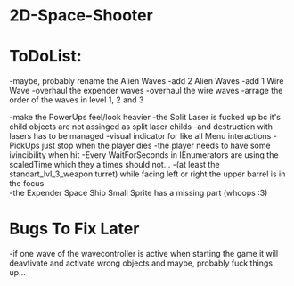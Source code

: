 # 2D-Space-Shooter

# ToDoList:

-maybe, probably rename the Alien Waves
-add 2 Alien Waves
-add 1 Wire Wave
-overhaul the expender waves
-overhaul the wire waves
-arrage the order of the waves in level 1, 2 and 3

-make the PowerUps feel/look heavier
-the Split Laser is fucked up bc it's child objects are not assinged as split laser childs
-and destruction with lasers has to be managed
-visual indicator for like all Menu interactions
-PickUps just stop when the player dies
-the player needs to have some ivincibility when hit 
-Every WaitForSeconds in IEnumerators are using the scaledTime which they a times should not...
-(at least the standart_lvl_3_weapon turret) while facing left or right the upper barrel is in the focus  
-the Expender Space Ship Small Sprite has a missing part (whoops :3)

# Bugs To Fix Later

-if one wave of the wavecontroller is active when starting the game it will deavtivate and activate wrong objects and maybe, probably fuck things up...

